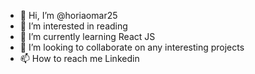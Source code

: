 - 👋 Hi, I’m @horiaomar25
- 👀 I’m interested in reading
- 🌱 I’m currently learning React JS
- 💞️ I’m looking to collaborate on any interesting projects
- 📫 How to reach me Linkedin

<!---
horiaomar25/horiaomar25 is a ✨ special ✨ repository because its `README.md` (this file) appears on your GitHub profile.
You can click the Preview link to take a look at your changes.
--->
